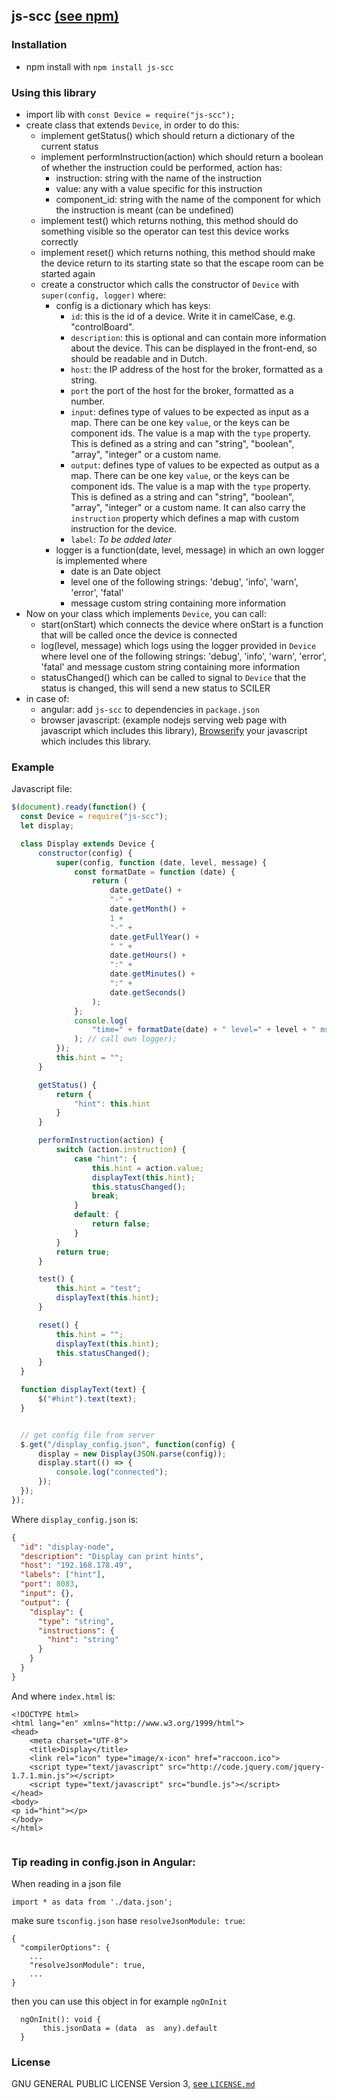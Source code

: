 ## js-scc [(see npm)](https://www.npmjs.com/package/js-scc)

### Installation
- npm install with ```npm install js-scc```

### Using this library
- import lib with ```const Device = require("js-scc");```
- create class that extends `Device`, in order to do this:
    - implement getStatus() which should return a dictionary of the current status
    - implement performInstruction(action) which should return a boolean of whether the instruction could be performed, action has:
        - instruction: string with the name of the instruction
        - value: any with a value specific for this instruction
        - component_id: string with the name of the component for which the instruction is meant (can be undefined) 
    - implement test() which returns nothing, this method should do something visible so the operator can test this device works correctly
    - implement reset() which returns nothing, this method should make the device return to its starting state so that the escape room can be started again
    - create a constructor which calls the constructor of `Device` with `super(config, logger)` where:
        - config is a dictionary which has keys:
            - `id`: this is the id of a device. Write it in camelCase, e.g. "controlBoard".
            - `description`: this is optional and can contain more information about the device. This can be displayed in the front-end, so should be readable and in Dutch. 
            - `host`: the IP address of the host for the broker, formatted as a string.
            - `port` the port of the host for the broker, formatted as a number.
            - `input`: defines type of values to be expected as input as a map. There can be one key `value`, or the keys can be component ids. 
                The value is a map with the `type` property. This is defined as a string and can "string", "boolean", "array", "integer" or a custom name. 
            - `output`: defines type of values to be expected as output as a map. There can be one key `value`, or the keys can be component ids. 
                The value is a map with the `type` property. This is defined as a string and can "string", "boolean", "array", "integer" or a custom name.
                It can also carry the `instruction` property which defines a map with custom instruction for the device. 
            - `label`: *To be added later*
        - logger is a function(date, level, message) in which an own logger is implemented where
             - date is an Date object
             - level one of the following strings: 'debug', 'info', 'warn', 'error', 'fatal'
             - message custom string containing more information
- Now on your class which implements `Device`, you can call:
    - start(onStart) which connects the device where onStart is a function that will be called once the device is connected
    - log(level, message) which logs using the logger provided in `Device` where level one of the following strings: 'debug', 'info', 'warn', 'error', 'fatal' and message custom string containing more information
    - statusChanged() which can be called to signal to `Device` that the status is changed, this will send a new status to SCILER
- in case of:
    - angular: add `js-scc` to dependencies in `package.json`
    - browser javascript: (example nodejs serving web page with javascript which includes this library), [Browserify](http://browserify.org/) your javascript which includes this library.

### Example
Javascript file:
```javascript
$(document).ready(function() {
  const Device = require("js-scc");
  let display;

  class Display extends Device {
      constructor(config) {
          super(config, function (date, level, message) {
              const formatDate = function (date) {
                  return (
                      date.getDate() +
                      "-" +
                      date.getMonth() +
                      1 +
                      "-" +
                      date.getFullYear() +
                      " " +
                      date.getHours() +
                      ":" +
                      date.getMinutes() +
                      ":" +
                      date.getSeconds()
                  );
              };
              console.log(
                  "time=" + formatDate(date) + " level=" + level + " msg=" + message
              ); // call own logger);
          });
          this.hint = "";
      }

      getStatus() {
          return {
              "hint": this.hint
          }
      }

      performInstruction(action) {
          switch (action.instruction) {
              case "hint": {
                  this.hint = action.value;
                  displayText(this.hint);
                  this.statusChanged();
                  break;
              }
              default: {
                  return false;
              }
          }
          return true;
      }

      test() {
          this.hint = "test";
          displayText(this.hint);
      }

      reset() {
          this.hint = "";
          displayText(this.hint);
          this.statusChanged();
      }
  }

  function displayText(text) {
      $("#hint").text(text);
  }


  // get config file from server
  $.get("/display_config.json", function(config) {
      display = new Display(JSON.parse(config));
      display.start(() => {
          console.log("connected");
      });
  });
});

```
Where `display_config.json` is:
```json
{
  "id": "display-node",
  "description": "Display can print hints",
  "host": "192.168.178.49",
  "labels": ["hint"],
  "port": 8083,
  "input": {},
  "output": {
    "display": {
      "type": "string",
      "instructions": {
        "hint": "string"
      }
    }
  }
}
```
And where `index.html` is:
```haml
<!DOCTYPE html>
<html lang="en" xmlns="http://www.w3.org/1999/html">
<head>
    <meta charset="UTF-8">
    <title>Display</title>
    <link rel="icon" type="image/x-icon" href="raccoon.ico">
    <script type="text/javascript" src="http://code.jquery.com/jquery-1.7.1.min.js"></script>
    <script type="text/javascript" src="bundle.js"></script>
</head>
<body>
<p id="hint"></p>
</body>
</html>


```


### Tip reading in config.json in Angular:
When reading in a json file
```
import * as data from './data.json';
```

make sure `tsconfig.json` hase `resolveJsonModule: true`:
```
{
  "compilerOptions": {
    ...
    "resolveJsonModule": true,
    ...
}
```

then you can use this object in for example `ngOnInit`
```
  ngOnInit(): void {
       this.jsonData = (data  as  any).default
  }
```

### License
GNU GENERAL PUBLIC LICENSE Version 3, [see `LICENSE.md`](LICENSE.md)
